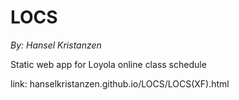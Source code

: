 # LOCS
*By: Hansel Kristanzen*

Static web app for Loyola online class schedule

link: hanselkristanzen.github.io/LOCS/LOCS(XF).html